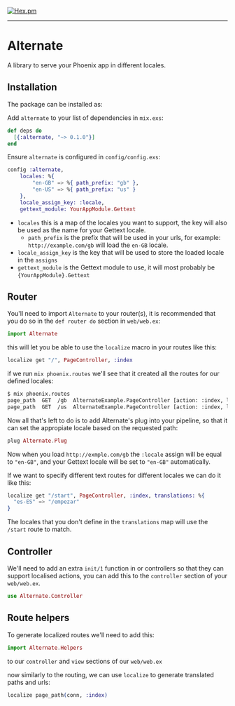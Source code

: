 [![Hex.pm](https://img.shields.io/hexpm/v/alternate.svg)](https://hex.pm/packages/alternate)

------------------------------------

# Alternate


A library to serve your Phoenix app in different locales.

## Installation

The package can be installed as:

Add `alternate` to your list of dependencies in `mix.exs`:

```elixir
def deps do
  [{:alternate, "~> 0.1.0"}]
end
```

Ensure `alternate` is configured in `config/config.exs`:

```elixir
config :alternate,
    locales: %{
        "en-GB" => %{ path_prefix: "gb" },
        "en-US" => %{ path_prefix: "us" }
    },
    locale_assign_key: :locale,
    gettext_module: YourAppModule.Gettext
```

* `locales` this is a map of the locales you want to support, the key will also be used as the name for your Gettext locale.
    * `path_prefix` is the prefix that will be used in your urls, for example: `http://example.com/gb` will load the `en-GB` locale.
* `locale_assign_key` is the key that will be used to store the loaded locale in the `assigns`
* `gettext_module` is the Gettext module to use, it will most probably be `{YourAppModule}.Gettext`

## Router

You'll need to import `Alternate` to your router(s), it is recommended that you do so in the `def router do` section in `web/web.ex`:

```elixir
import Alternate
```

this will let you be able to use the `localize` macro in your routes like this:

```elixir
localize get "/", PageController, :index
```

if we run `mix phoenix.routes` we'll see that it created all the routes for our defined locales:

```bash
$ mix phoenix.routes
page_path  GET  /gb  AlternateExample.PageController [action: :index, locale: "en-GB"]
page_path  GET  /us  AlternateExample.PageController [action: :index, locale: "en-US"]
```

Now all that's left to do is to add Alternate's plug into your pipeline, so that it can set the appropiate locale based on the requested path:

```elixir
plug Alternate.Plug
```

Now when you load `http://exmple.com/gb` the `:locale` assign will be equal to `"en-GB"`, and your Gettext locale will be set to `"en-GB"` automatically.

If we want to specify different text routes for different locales we can do it like this:

```elixir
localize get "/start", PageController, :index, translations: %{
  "es-ES" => "/empezar"
}
```

The locales that you don't define in the `translations` map will use the `/start` route to match.

## Controller

We'll need to add an extra `init/1` function in or controllers so that they can support localised actions, you can add this to the `controller` section of your `web/web.ex`.

```elixir
use Alternate.Controller
```

## Route helpers

To generate localized routes we'll need to add this:

```elixir
import Alternate.Helpers
```

to our `controller` and `view` sections of our `web/web.ex`

now similarly to the routing, we can use `localize` to generate translated paths and urls:

```elixir
localize page_path(conn, :index)
```

